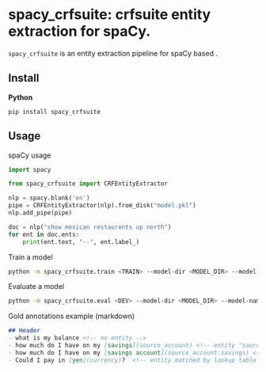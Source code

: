 # spacy_crfsuite: crfsuite entity extraction for spaCy.

`spacy_crfsuite` is an entity extraction pipeline for spaCy based .

## Install

**Python**

    pip install spacy_crfsuite

## Usage

spaCy usage

```python
import spacy

from spacy_crfsuite import CRFEntityExtractor

nlp = spacy.blank('en')
pipe = CRFEntityExtractor(nlp).from_disk("model.pkl")
nlp.add_pipe(pipe)

doc = nlp("show mexican restaurents up north")
for ent in doc.ents:
    print(ent.text, "--", ent.label_)
```

Train a model

```sh
python -m spacy_crfsuite.train <TRAIN> --model-dir <MODEL_DIR> --model-name <MODEL_NAME>
```

Evaluate a model

```sh
python -m spacy_crfsuite.eval <DEV> --model-dir <MODEL_DIR> --model-name <MODEL_NAME>
```

Gold annotations example (markdown)

```md
## Header
- what is my balance <!-- no entity -->
- how much do I have on my [savings](source_account) <!-- entity "source_account" has value "savings" -->
- how much do I have on my [savings account](source_account:savings) <!-- synonyms, method 1-->
- Could I pay in [yen](currency)?  <!-- entity matched by lookup table -->
```